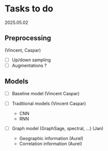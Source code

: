 # Tasks to do

2025.05.02

## Preprocessing
(Vincent, Caspar)
- [ ] Up/down sampling
- [ ] Augmentations ?

## Models

- [ ] Baseline model (Vincent Caspar)
- [ ] Traditional models (Vincent Caspar)
    - CNN
    - RNN

- [ ] Graph model (GraphSage, spectral, ...) (Jan)
    - Geographic information (Aurel)
    - Correlation information (Aurel)
